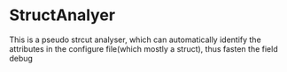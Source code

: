 # StructAnalyer

This is a pseudo strcut analyser, which can automatically identify the attributes in the configure file(which mostly a struct), thus fasten the field debug
